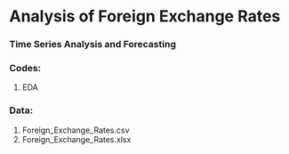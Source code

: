 # Analysis of Foreign Exchange Rates
### Time Series Analysis and Forecasting


### Codes:

1. EDA

### Data:

1. Foreign_Exchange_Rates.csv
2. Foreign_Exchange_Rates.xlsx
